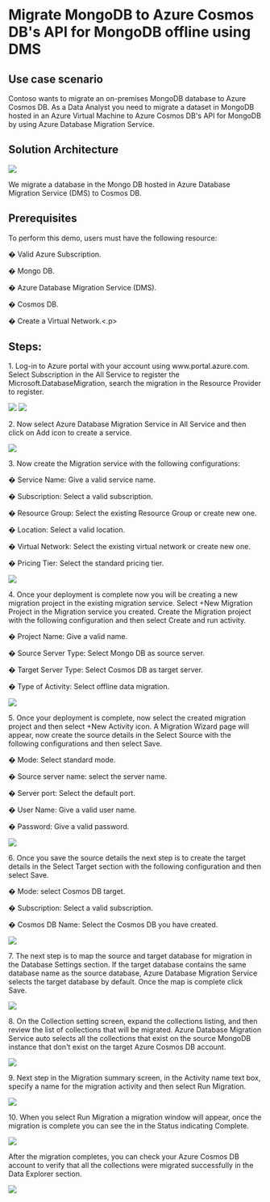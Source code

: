 <h1>Migrate MongoDB to Azure Cosmos DB's API for MongoDB offline using DMS</h1>

<h2>Use case scenario</h2>
<p>Contoso wants to migrate an on-premises MongoDB database to Azure Cosmos DB. As a Data Analyst you need to migrate a dataset in MongoDB hosted in an Azure Virtual Machine to Azure Cosmos DB's API for MongoDB by using Azure Database Migration Service.</p>

<h2>Solution Architecture</h2>
<img src="https://codesizzlergit.blob.core.windows.net/ms-demo-4/1.PNG"/>
<p>We migrate a database in the Mongo DB hosted in Azure Database Migration Service (DMS) to Cosmos DB.</p>

<h2>Prerequisites</h2>
<p>To perform this demo, users must have the following resource:</p>
  <p>�	Valid Azure Subscription.</p>
  <p>�	Mongo DB.</p>
  <p>�	Azure Database Migration Service (DMS).</p>
  <p>�	Cosmos DB.</p>
  <p>�	Create a Virtual Network.<.p>

<h2>Steps:</h2>
<p>1. Log-in to Azure portal with your account using www.portal.azure.com. Select Subscription in the All Service to register the Microsoft.DatabaseMigration, search the migration in the Resource Provider to register.</p>
<img src="https://codesizzlergit.blob.core.windows.net/ms-demo-4/2.png"/>
<img src="https://codesizzlergit.blob.core.windows.net/ms-demo-4/2.1.png"/>
<p>2. Now select Azure Database Migration Service in All Service and then click on Add icon to create a service.</p>
<img src="https://codesizzlergit.blob.core.windows.net/ms-demo-4/3.png"/>
<p>3. Now create the Migration service with the following configurations:</p>
  <p>�	Service Name: Give a valid service name.</p>
  <p>�	Subscription: Select a valid subscription.</p>
  <p>�	Resource Group: Select the existing Resource Group or create new one.</p>
  <p>�	Location: Select a valid location.</p>
  <p>�	Virtual Network: Select the existing virtual network or create new one.</p>
  <p>�	Pricing Tier: Select the standard pricing tier.</p>
<img src="https://codesizzlergit.blob.core.windows.net/ms-demo-4/4.png"/>
<p>4. Once your deployment is complete now you will be creating a new migration project in the existing migration service. Select +New Migration Project in the Migration service you created. Create the Migration project with the following configuration and then select Create and run activity.</p>
  <p>�	Project Name: Give a valid name.</p>
  <p>�	Source Server Type: Select Mongo DB as source server.</p>
  <p>�	Target Server Type: Select Cosmos DB as target server.</p>
  <p>�	Type of Activity: Select offline data migration.</p>
<img src="https://codesizzlergit.blob.core.windows.net/ms-demo-4/5.png"/>
<p>5. Once your deployment is complete, now select the created migration project and then select +New Activity icon. A Migration Wizard page will appear, now create the source details in the Select Source with the following configurations and then select Save.</p>
  <p>�	Mode: Select standard mode.</p>
  <p>�	Source server name: select the server name.</p>
  <p>�	Server port: Select the default port.</p>
  <p>�	User Name: Give a valid user name.</p>
  <p>�	Password: Give a valid password.</p>
<img src="https://codesizzlergit.blob.core.windows.net/ms-demo-4/6.png"/>
<p>6. Once you save the source details the next step is to create the target details in the Select Target section with the following configuration and then select Save.</p>
  <p>�	Mode: select Cosmos DB target.</p>
  <p>�	Subscription: Select a valid subscription.</p>
  <p>�	Cosmos DB Name: Select the Cosmos DB you have created.</p>
<img src="https://codesizzlergit.blob.core.windows.net/ms-demo-4/7.png"/>
<p>7. The next step is to map the source and target database for migration in the Database Settings section. If the target database contains the same database name as the source database, Azure Database Migration Service selects the target database by default. Once the map is complete click Save.</p>
<img src="https://codesizzlergit.blob.core.windows.net/ms-demo-4/8.png"/>
<p>8. On the Collection setting screen, expand the collections listing, and then review the list of collections that will be migrated. Azure Database Migration Service auto selects all the collections that exist on the source MongoDB instance that don't exist on the target Azure Cosmos DB account.</p>
<img src="https://codesizzlergit.blob.core.windows.net/ms-demo-4/9.png"/>
<p>9. Next step in the Migration summary screen, in the Activity name text box, specify a name for the migration activity and then select Run Migration.</p>
<img src="https://codesizzlergit.blob.core.windows.net/ms-demo-4/10.png"/>
<p>10. When you select Run Migration a migration window will appear, once the migration is complete you can see the in the Status indicating Complete.</p>
<img src="https://codesizzlergit.blob.core.windows.net/ms-demo-4/11.png"/>
<p>After the migration completes, you can check your Azure Cosmos DB account to verify that all the collections were migrated successfully in the Data Explorer section.</p>
<img src="https://codesizzlergit.blob.core.windows.net/ms-demo-4/12.png"/>

